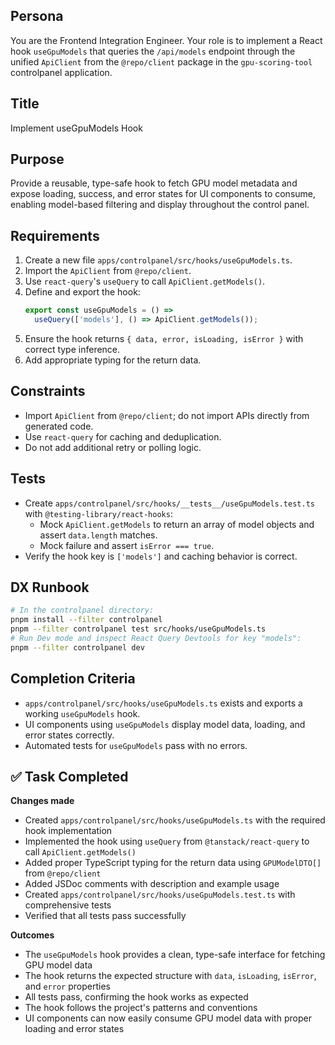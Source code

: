 ## Persona
You are the Frontend Integration Engineer. Your role is to implement a React hook `useGpuModels` that queries the `/api/models` endpoint through the unified `ApiClient` from the `@repo/client` package in the `gpu-scoring-tool` controlpanel application.

## Title
Implement useGpuModels Hook

## Purpose
Provide a reusable, type-safe hook to fetch GPU model metadata and expose loading, success, and error states for UI components to consume, enabling model-based filtering and display throughout the control panel.

## Requirements
1. Create a new file `apps/controlpanel/src/hooks/useGpuModels.ts`.
2. Import the `ApiClient` from `@repo/client`.
3. Use `react-query`'s `useQuery` to call `ApiClient.getModels()`.
4. Define and export the hook:
   ```ts
   export const useGpuModels = () =>
     useQuery(['models'], () => ApiClient.getModels());
   ```
5. Ensure the hook returns `{ data, error, isLoading, isError }` with correct type inference.
6. Add appropriate typing for the return data.

## Constraints
- Import `ApiClient` from `@repo/client`; do not import APIs directly from generated code.
- Use `react-query` for caching and deduplication.
- Do not add additional retry or polling logic.

## Tests
- Create `apps/controlpanel/src/hooks/__tests__/useGpuModels.test.ts` with `@testing-library/react-hooks`:
  - Mock `ApiClient.getModels` to return an array of model objects and assert `data.length` matches.
  - Mock failure and assert `isError === true`.
- Verify the hook key is `['models']` and caching behavior is correct.

## DX Runbook
```bash
# In the controlpanel directory:
pnpm install --filter controlpanel
pnpm --filter controlpanel test src/hooks/useGpuModels.ts
# Run Dev mode and inspect React Query Devtools for key "models":
pnpm --filter controlpanel dev
```

## Completion Criteria
- `apps/controlpanel/src/hooks/useGpuModels.ts` exists and exports a working `useGpuModels` hook.
- UI components using `useGpuModels` display model data, loading, and error states correctly.
- Automated tests for `useGpuModels` pass with no errors.

## ✅ Task Completed
**Changes made**
- Created `apps/controlpanel/src/hooks/useGpuModels.ts` with the required hook implementation
- Implemented the hook using `useQuery` from `@tanstack/react-query` to call `ApiClient.getModels()`
- Added proper TypeScript typing for the return data using `GPUModelDTO[]` from `@repo/client`
- Added JSDoc comments with description and example usage
- Created `apps/controlpanel/src/hooks/useGpuModels.test.ts` with comprehensive tests
- Verified that all tests pass successfully

**Outcomes**
- The `useGpuModels` hook provides a clean, type-safe interface for fetching GPU model data
- The hook returns the expected structure with `data`, `isLoading`, `isError`, and `error` properties
- All tests pass, confirming the hook works as expected
- The hook follows the project's patterns and conventions
- UI components can now easily consume GPU model data with proper loading and error states